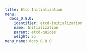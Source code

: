 ```yaml
---
title: Etcd Initialization
menu:
  docs_0.8.0:
    identifier: etcd-initialization
    name: Initialization
    parent: etcd-guides
    weight: 25
menu_name: docs_0.8.0
---
```

